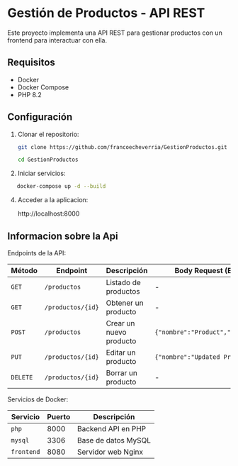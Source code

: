 # Gestión de Productos - API REST

Este proyecto implementa una API REST para gestionar productos con un frontend para interactuar con ella.

## Requisitos

- Docker
- Docker Compose
- PHP 8.2

## Configuración

1. Clonar el repositorio:
   ```bash
   git clone https://github.com/francoecheverria/GestionProductos.git
   ```
   ```bash
   cd GestionProductos
   ```

2. Iniciar servicios:
```bash
   docker-compose up -d --build
```
4. Acceder a la aplicacion:

   http://localhost:8000

## Informacion sobre la Api

Endpoints de la API:

| Método   | Endpoint            | Descripción                 | Body Request (Ejemplo)               |
|----------|---------------------|-----------------------------|--------------------------------------|
| `GET`    | `/productos`        | Listado de productos        | -                                    |
| `GET`    | `/productos/{id}`   | Obtener un producto         | -                                    |
| `POST`   | `/productos`        | Crear un nuevo producto     | `{"nombre":"Product","precio":1000}` |
| `PUT`    | `/productos/{id}`   | Editar un producto          | `{"nombre":"Updated Product"}`       |
| `DELETE` | `/productos/{id}`   | Borrar un producto          | -                                    |

Servicios de Docker:

| Servicio    | Puerto | Descripción                 |
|-------------|--------|-----------------------------|
| `php`       | 8000   | Backend API en PHP          |
| `mysql`     | 3306   | Base de datos MySQL         |
| `frontend`  | 8080   | Servidor web Nginx          |
